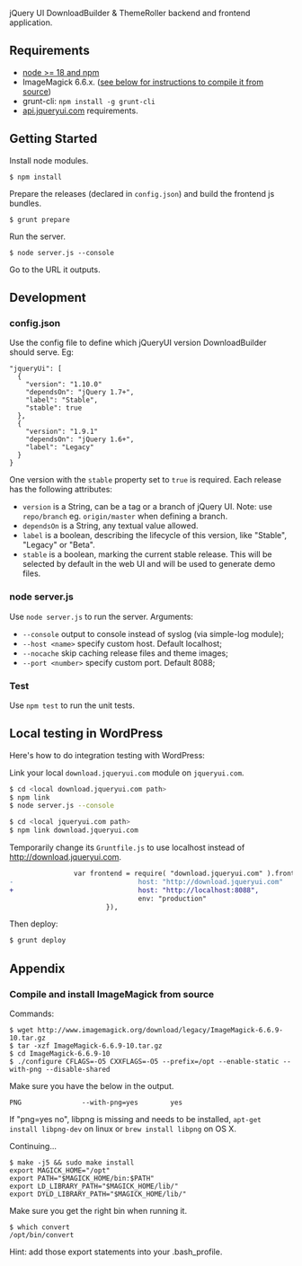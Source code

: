 jQuery UI DownloadBuilder & ThemeRoller backend and frontend application.

## Requirements
- [node >= 18 and npm](https://nodejs.org/en/download/)
- ImageMagick 6.6.x. ([see below for instructions to compile it from source](#compile-and-install-imagemagick-from-source))
- grunt-cli: `npm install -g grunt-cli`
- [api.jqueryui.com](https://github.com/jquery/api.jqueryui.com#requirements) requirements.

## Getting Started

Install node modules.
```
$ npm install
```

Prepare the releases (declared in `config.json`) and build the frontend js bundles.
```
$ grunt prepare
```

Run the server.
```
$ node server.js --console
```

Go to the URL it outputs.

## Development

### config.json

Use the config file to define which jQueryUI version DownloadBuilder should serve. Eg:
```
"jqueryUi": [
  {
    "version": "1.10.0"
    "dependsOn": "jQuery 1.7+",
    "label": "Stable",
    "stable": true
  },
  {
    "version": "1.9.1"
    "dependsOn": "jQuery 1.6+",
    "label": "Legacy"
  }
}
```

One version with the `stable` property set to `true` is required. Each release has the following attributes:
- `version` is a String, can be a tag or a branch of jQuery UI. Note: use `repo/branch` eg. `origin/master` when defining a branch.
- `dependsOn` is a String, any textual value allowed.
- `label` is a boolean, describing the lifecycle of this version, like "Stable", "Legacy" or "Beta".
- `stable` is a boolean, marking the current stable release. This will be selected by default in the web UI and will be used to generate demo files.


### node server.js

Use `node server.js` to run the server. Arguments:
- `--console` output to console instead of syslog (via simple-log module);
- `--host <name>` specify custom host. Default localhost;
- `--nocache` skip caching release files and theme images;
- `--port <number>` specify custom port. Default 8088;


### Test

Use `npm test` to run the unit tests.


## Local testing in WordPress

Here's how to do integration testing with WordPress:

Link your local `download.jqueryui.com` module on `jqueryui.com`.
```sh
$ cd <local download.jqueryui.com path>
$ npm link
$ node server.js --console

$ cd <local jqueryui.com path>
$ npm link download.jqueryui.com
```

Temporarily change its `Gruntfile.js` to use localhost instead of http://download.jqueryui.com.
```diff
                var frontend = require( "download.jqueryui.com" ).frontend({
-                               host: "http://download.jqueryui.com"
+                               host: "http://localhost:8088",
                                env: "production"
                        }),
```

Then deploy:
```sh
$ grunt deploy
```

## Appendix

### Compile and install ImageMagick from source

Commands:
```
$ wget http://www.imagemagick.org/download/legacy/ImageMagick-6.6.9-10.tar.gz
$ tar -xzf ImageMagick-6.6.9-10.tar.gz
$ cd ImageMagick-6.6.9-10
$ ./configure CFLAGS=-O5 CXXFLAGS=-O5 --prefix=/opt --enable-static --with-png --disable-shared
```

Make sure you have the below in the output.
```
PNG               --with-png=yes		yes
```

If "png=yes no", libpng is missing and needs to be installed, `apt-get install libpng-dev` on linux or `brew install libpng` on OS X.

Continuing...
```
$ make -j5 && sudo make install
export MAGICK_HOME="/opt"
export PATH="$MAGICK_HOME/bin:$PATH"
export LD_LIBRARY_PATH="$MAGICK_HOME/lib/"
export DYLD_LIBRARY_PATH="$MAGICK_HOME/lib/"
```

Make sure you get the right bin when running it.
```
$ which convert
/opt/bin/convert
```

Hint: add those export statements into your .bash_profile.
